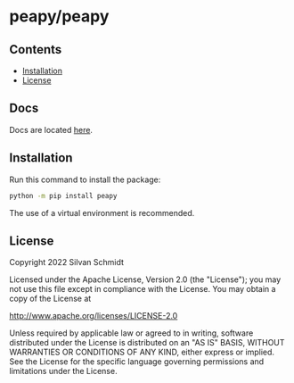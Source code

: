 # peapy/peapy

## Contents

- [Installation](#installation)
- [License](#license)

## Docs

Docs are located [here](https://genius1512.github.io/peapy/).

## Installation

Run this command to install the package:

```bash
python -m pip install peapy
```

The use of a virtual environment is recommended.

## License

Copyright 2022 Silvan Schmidt

Licensed under the Apache License, Version 2.0 (the "License");
you may not use this file except in compliance with the License.
You may obtain a copy of the License at

http://www.apache.org/licenses/LICENSE-2.0

Unless required by applicable law or agreed to in writing, software
distributed under the License is distributed on an "AS IS" BASIS,
WITHOUT WARRANTIES OR CONDITIONS OF ANY KIND, either express or implied.
See the License for the specific language governing permissions and
limitations under the License.

